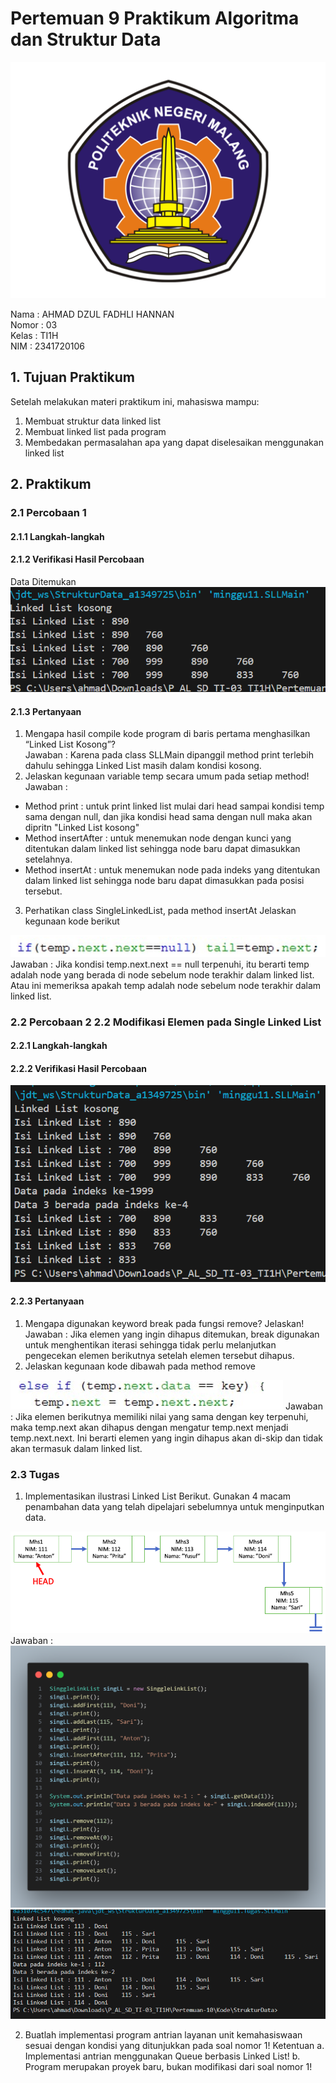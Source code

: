 # Pertemuan 9 Praktikum Algoritma dan Struktur Data
<img src = "Logo Polinema (Politeknik Negeri Malang).png">  

Nama : AHMAD DZUL FADHLI HANNAN  
Nomor : 03  
Kelas : TI1H  
NIM : 2341720106

## 1. Tujuan Praktikum
Setelah melakukan materi praktikum ini, mahasiswa mampu:
1.	Membuat struktur data linked list
2.	Membuat linked list pada program
3.	Membedakan permasalahan apa yang dapat diselesaikan menggunakan linked list
 
## 2. Praktikum
### 2.1 Percobaan 1
#### 2.1.1 Langkah-langkah
#### 2.1.2 Verifikasi Hasil Percobaan  
Data Ditemukan  
<img src = "image.png">  

#### 2.1.3 Pertanyaan
1.	Mengapa hasil compile kode program di baris pertama menghasilkan “Linked List Kosong”?  
Jawaban :  Karena pada class SLLMain dipanggil method print terlebih dahulu sehingga Linked List masih dalam kondisi kosong.  
2.	Jelaskan kegunaan variable temp secara umum pada setiap method!  
Jawaban :  
- Method print : untuk  print linked list mulai dari head sampai kondisi temp sama dengan null, dan jika kondisi head sama dengan null maka akan dipritn "Linked List kosong"  
- Method insertAfter : untuk menemukan node dengan kunci yang ditentukan dalam linked list sehingga node baru dapat dimasukkan setelahnya.  
- Method insertAt : untuk menemukan node pada indeks yang ditentukan dalam linked list sehingga node baru dapat dimasukkan pada posisi tersebut.  
3.	Perhatikan class SingleLinkedList, pada method insertAt Jelaskan kegunaan kode berikut  
<img src = "image-1.png">  
Jawaban : Jika kondisi temp.next.next == null terpenuhi, itu berarti temp adalah node yang berada di node sebelum node terakhir dalam linked list. Atau ini memeriksa apakah temp adalah node sebelum node terakhir dalam linked list.  


### 2.2 Percobaan 2  2.2	Modifikasi Elemen pada Single Linked List  
#### 2.2.1 Langkah-langkah  
#### 2.2.2 Verifikasi Hasil Percobaan  
<img src = "image-2.png">  


#### 2.2.3 Pertanyaan  
1.	Mengapa digunakan keyword break pada fungsi remove? Jelaskan!  
Jawaban : Jika elemen yang ingin dihapus ditemukan, break digunakan untuk menghentikan iterasi sehingga tidak perlu melanjutkan pengecekan elemen berikutnya setelah elemen tersebut dihapus.  
2.	Jelaskan kegunaan kode dibawah pada method remove  
<img src = "image-3.png">  
Jawaban : Jika elemen berikutnya memiliki nilai yang sama dengan key terpenuhi, maka temp.next akan dihapus dengan mengatur temp.next menjadi temp.next.next. Ini berarti elemen yang ingin dihapus akan di-skip dan tidak akan termasuk dalam linked list.  



### 2.3 Tugas

1. Implementasikan ilustrasi Linked List Berikut. Gunakan 4 macam penambahan data yang telah dipelajari sebelumnya untuk menginputkan data.  
<img src = "image-4.png">  
Jawaban :  
<img src = "image-5.png">  
<img src = "image-6.png">  


2. Buatlah implementasi program antrian layanan unit kemahasiswaan sesuai dengan kondisi yang ditunjukkan pada soal nomor 1! Ketentuan
a.	Implementasi antrian menggunakan Queue berbasis Linked List!
b.	Program merupakan proyek baru, bukan modifikasi dari soal nomor 1!

